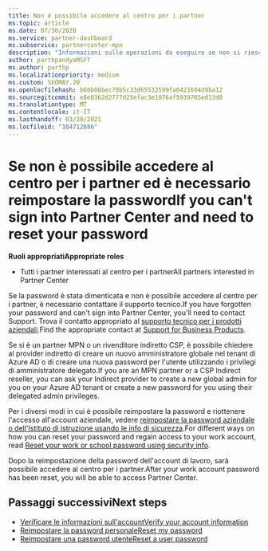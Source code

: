 ```yaml
---
title: Non è possibile accedere al centro per i partner
ms.topic: article
ms.date: 07/30/2020
ms.service: partner-dashboard
ms.subservice: partnercenter-mpn
description: "Informazioni sulle operazioni da eseguire se non si riesce ad accedere al centro per i partner: include informazioni sulla reimpostazione della password dell'account aziendale o della password dell'account dell'Istituto di istruzione se è stata dimenticata."
author: parthpandyaMSFT
ms.author: parthp
ms.localizationpriority: medium
ms.custom: SEOMAY.20
ms.openlocfilehash: b60b86bec70b5c33d65532599fa0421604d9ba12
ms.sourcegitcommit: e8e8362d2777d25efac3e1076af5939765ed13d0
ms.translationtype: MT
ms.contentlocale: it-IT
ms.lasthandoff: 03/20/2021
ms.locfileid: "104712886"
---
```

# <a name="if-you-cant-sign-into-partner-center-and-need-to-reset-your-password"></a><span data-ttu-id="ad73b-103">Se non è possibile accedere al centro per i partner ed è necessario reimpostare la password</span><span class="sxs-lookup"><span data-stu-id="ad73b-103">If you can't sign into Partner Center and need to reset your password</span></span>

<span data-ttu-id="ad73b-104">**Ruoli appropriati**</span><span class="sxs-lookup"><span data-stu-id="ad73b-104">**Appropriate roles**</span></span>

- <span data-ttu-id="ad73b-105">Tutti i partner interessati al centro per i partner</span><span class="sxs-lookup"><span data-stu-id="ad73b-105">All partners interested in Partner Center</span></span>

<span data-ttu-id="ad73b-106">Se la password è stata dimenticata e non è possibile accedere al centro per i partner, è necessario contattare il supporto tecnico.</span><span class="sxs-lookup"><span data-stu-id="ad73b-106">If you have forgotten your password and can't sign into Partner Center, you'll need to contact Support.</span></span> <span data-ttu-id="ad73b-107">Trova il contatto appropriato al [supporto tecnico per i prodotti aziendali](/microsoft-365/admin/contact-support-for-business-products).</span><span class="sxs-lookup"><span data-stu-id="ad73b-107">Find the appropriate contact at [Support for Business Products](/microsoft-365/admin/contact-support-for-business-products).</span></span> 

<span data-ttu-id="ad73b-108">Se si è un partner MPN o un rivenditore indiretto CSP, è possibile chiedere al provider indiretto di creare un nuovo amministratore globale nel tenant di Azure AD o di creare una nuova password per l'utente utilizzando i privilegi di amministratore delegato.</span><span class="sxs-lookup"><span data-stu-id="ad73b-108">If you are an MPN partner or a CSP Indirect reseller, you can ask your Indirect provider to create a new global admin for you on your Azure AD tenant or create a new password for you using their delegated admin privileges.</span></span> 

<span data-ttu-id="ad73b-109">Per i diversi modi in cui è possibile reimpostare la password e riottenere l'accesso all'account aziendale, vedere [reimpostare la password aziendale o dell'Istituto di istruzione usando le info di sicurezza](/azure/active-directory/user-help/active-directory-passwords-update-your-own-password#how-to-change-your-password).</span><span class="sxs-lookup"><span data-stu-id="ad73b-109">For different ways on how you can reset your password and regain access to your work account, read [Reset your work or school password using security info](/azure/active-directory/user-help/active-directory-passwords-update-your-own-password#how-to-change-your-password).</span></span>

<span data-ttu-id="ad73b-110">Dopo la reimpostazione della password dell'account di lavoro, sarà possibile accedere al centro per i partner.</span><span class="sxs-lookup"><span data-stu-id="ad73b-110">After your work account password has been reset, you will be able to access Partner Center.</span></span> 

## <a name="next-steps"></a><span data-ttu-id="ad73b-111">Passaggi successivi</span><span class="sxs-lookup"><span data-stu-id="ad73b-111">Next steps</span></span>

- [<span data-ttu-id="ad73b-112">Verificare le informazioni sull'account</span><span class="sxs-lookup"><span data-stu-id="ad73b-112">Verify your account information</span></span>](verification-responses.md)
- [<span data-ttu-id="ad73b-113">Reimpostare la password personale</span><span class="sxs-lookup"><span data-stu-id="ad73b-113">Reset my password</span></span>](reset-my-pasword.md)
- [<span data-ttu-id="ad73b-114">Reimpostare una password utente</span><span class="sxs-lookup"><span data-stu-id="ad73b-114">Reset a user password</span></span>](reset-a-user-password.md)